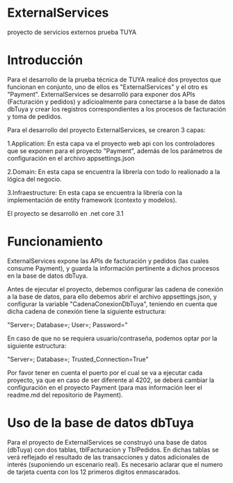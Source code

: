 # ExternalServices
proyecto de servicios externos prueba TUYA

# Introducción
Para el desarrollo de la prueba técnica de TUYA realicé dos proyectos que funcionan en conjunto, uno de ellos es "ExternalServices" y el otro es "Payment". ExternalServices se desarrolló para exponer dos APIs (Facturación y pedidos) y adicioalmente para conectarse a la base de datos dbTuya y
crear los registros correspondientes a los procesos de facturación y toma de pedidos.

Para el desarrollo del proyecto ExternalServices, se crearon 3 capas:

1.Application: En esta capa va el proyecto web api con los controladores que se exponen para el proyecto "Payment", además de los parámetros de configuración en el archivo appsettings.json

2.Domain: En esta capa se encuentra la librería con todo lo realionado a la lógica del negocio.

3.Infraestructure: En esta capa se encuentra la librería con la implementación de entity framework (contexto y modelos).

El proyecto se desarrolló en .net core 3.1

# Funcionamiento
ExternalServices expone las APIs de facturación y pedidos (las cuales consume Payment), y guarda la información pertinente a dichos procesos en la base de datos dbTuya.

Antes de ejecutar el proyecto, debemos configurar las cadena de conexión a la base de datos, para ello debemos abrir el archivo appsettings.json, y 
configurar la variable "CadenaConexionDbTuya", teniendo en cuenta que dicha cadena de conexión tiene la siguiente estructura:

"Server=; Database=; User=; Password="

En caso de que no se requiera usuario/contraseña, podemos optar por la siguiente estructura:

"Server=; Database=; Trusted_Connection=True"

Por favor tener en cuenta el puerto por el cual se va a ejecutar cada proyecto, ya que en caso de ser diferente al 4202, se deberá cambiar la configuración en el proyecto Payment (para mas información leer el readme.md del repositorio de Payment).

# Uso de la base de datos dbTuya
Para el proyecto de ExternalServices se construyó una base de datos (dbTuya) con dos tablas, tblFacturacion y TblPedidos. En dichas tablas se verá reflejado el resultado de las transacciones y
datos adicionales de interés (suponiendo un escenario real). 
Es necesario aclarar que el numero de tarjeta cuenta con los 12 primeros digitos enmascarados.
